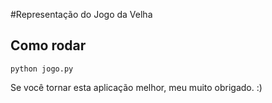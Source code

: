 #Representação do Jogo da Velha

## Como rodar

`python jogo.py`

Se você tornar esta aplicação melhor, meu muito obrigado. :)
